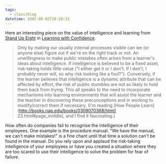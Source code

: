 ```yaml
---
tags:
  - class/blog
datetime: 2002-09-02T20:29:33
---
```

Here an interesting piece on the value of intelligence and learning from [Stand Up Eight](http://radio.weblogs.com/0111261/) in [Learning with Confidence](http://www.elearnspace.org/Articles/valueoffailure.htm). 

> Only by making our usually internal processes visible can we (or anyone else) figure out if we're on the right track or not. An unwillingness to make public mistakes often arises from a learner's ideas about intelligence. If intelligence is believed to be a fixed asset, risk-taking holds little value ("I either get it or I don't. If I don't, I probably never will, so why risk looking like a fool?"). Conversely, if the learner believes that intelligence is a dynamic attribute that can be affected by effort, the risk of public stumbles are not as likely to hold them back from trying. This all speaks to the need to incorporate mechanisms into learning environments that will assist the learner and the teacher in discovering these preconceptions and in working to modify/correct them if necessary. (I'm reading [How People Learn](http://books.nap.edu/books/0309070368/html/ 23.html#page_middle), and I find it fascinating.)

How often do companies fail to recognise the intelligence of their employees. One example is the procedure manual. "We have the manual, we can't make mistakes!" is a fine chant until that time a solution can't be found in the manual.
Do you rely upon and applaud the risk-taking intelligence of your employees or have you created a situation where they are too scared to use their intelligence to solve the problem for fear of failure.